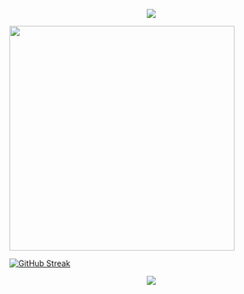 <p align="center">
<img src="https://capsule-render.vercel.app/api?type=waving&color=timeGradient&height=300&&section=header&text=HI!%20THERE&fontSize=80&fontAlign=50&fontAlignY=30&desc=I%20am%20GENCO&descAlign=50&descSize=15&descAlignY=60&animation=twinkling" />
</p>
 

<img align="center" width="400" src="https://github-readme-stats.vercel.app/api?username=loveforever330&theme=transparent&include_all_commits=true&show_icons=true&hide_border=true" />


<a href="https://git.io/streak-stats"><img src="https://streak-stats.demolab.com?user=loveforever330" alt="GitHub Streak" /></a>



<p align="center">
<img src="https://capsule-render.vercel.app/api?type=waving&color=timeGradient&height=300&&section=footer&text=THE%20END&fontSize=60&fontAlign=50&fontAlignY=70&desc=Have%20a%20nice%20day&descAlign=50&descSize=10&descAlignY=40&animation=twinkling" />
</p>